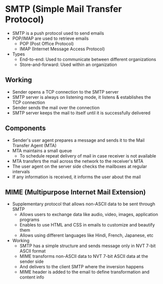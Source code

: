 # SMTP (Simple Mail Transfer Protocol)
- SMTP is a push protocol used to send emails
- POP/IMAP are used to retrieve emails
  - POP (Post Office Protocol)
  - IMAP (Internet Message Access Protocol)
- Types
  - End-to-end: Used to communicate between different organizations
  - Store-and-forward: Used within an organization

## Working
- Sender opens a TCP connection to the SMTP server
- SMTP server is always on listening mode, it listens & establishes the TCP connection
- Sender sends the mail over the connection
- SMTP server keeps the mail to itself until it is successfully delivered

## Components
- Sender's user agent prepares a message and sends it to the Mail Transfer Agent (MTA)
- MTA maintains a small queue
  - To schedule repeat delivery of mail in case receiver is not available
- MTA transfers the mail across the network to the receiver's MTA
- The user agent on the server side checks the mailboxes at regular intervals
- If any information is received, it informs the user about the mail

## MIME (Multipurpose Internet Mail Extension)
- Supplementary protocol that allows non-ASCII data to be sent through SMTP
  - Allows users to exchange data like audio, video, images, application programs
  - Enables to use HTML and CSS in emails to customize and beautify them
  - Allows using different languages like Hindi, French, Japanese, etc
- Working
  - SMTP has a simple structure and sends message only in NVT 7-bit ASCII format
  - MIME transforms non-ASCII data to NVT 7-bit ASCII data at the sender side
  - And delivers to the client SMTP where the inversion happens
  - MIME header is added to the email to define transformation and content info
